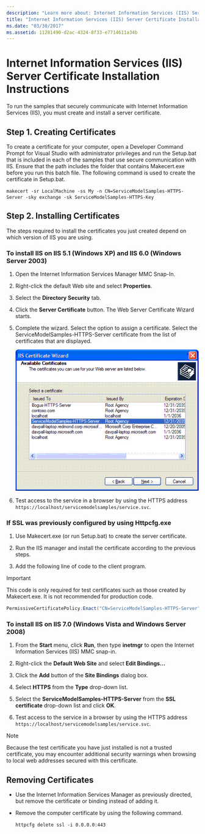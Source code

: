 ```yaml
---
description: "Learn more about: Internet Information Services (IIS) Server Certificate Installation Instructions"
title: "Internet Information Services (IIS) Server Certificate Installation Instructions"
ms.date: "03/30/2017"
ms.assetid: 11281490-d2ac-4324-8f33-e7714611a34b
---
```

# Internet Information Services (IIS) Server Certificate Installation Instructions

To run the samples that securely communicate with Internet Information Services (IIS), you must create and install a server certificate.

## Step 1. Creating Certificates

To create a certificate for your computer, open a Developer Command Prompt for Visual Studio with administrator privileges and run the Setup.bat that is included in each of the samples that use secure communication with IIS. Ensure that the path includes the folder that contains Makecert.exe before you run this batch file. The following command is used to create the certificate in Setup.bat.

```console
makecert -sr LocalMachine -ss My -n CN=ServiceModelSamples-HTTPS-Server -sky exchange -sk ServiceModelSamples-HTTPS-Key
```

## Step 2. Installing Certificates

The steps required to install the certificates you just created depend on which version of IIS you are using.

### To install IIS on IIS 5.1 (Windows XP) and IIS 6.0 (Windows Server 2003)

1. Open the Internet Information Services Manager MMC Snap-In.

2. Right-click the default Web site and select **Properties**.

3. Select the **Directory Security** tab.

4. Click the **Server Certificate** button. The Web Server Certificate Wizard starts.

5. Complete the wizard. Select the option to assign a certificate. Select the ServiceModelSamples-HTTPS-Server certificate from the list of certificates that are displayed.

     ![IIS Certificate Wizard](media/iiscertificate-wizard.GIF "IISCertificate_Wizard")

6. Test access to the service in a browser by using the HTTPS address `https://localhost/servicemodelsamples/service.svc`.

### If SSL was previously configured by using Httpcfg.exe

1. Use Makecert.exe (or run Setup.bat) to create the server certificate.

2. Run the IIS manager and install the certificate according to the previous steps.

3. Add the following line of code to the client program.

> [!IMPORTANT]
> This code is only required for test certificates such as those created by Makecert.exe. It is not recommended for production code.

```csharp
PermissiveCertificatePolicy.Enact("CN=ServiceModelSamples-HTTPS-Server");
```

### To install IIS on IIS 7.0 (Windows Vista and Windows Server 2008)

1. From the **Start** menu, click **Run**, then type **inetmgr** to open the Internet Information Services (IIS) MMC snap-in.

2. Right-click the **Default Web Site** and select **Edit Bindings…**

3. Click the **Add** button of the **Site Bindings** dialog box.

4. Select **HTTPS** from the **Type** drop-down list.

5. Select the **ServiceModelSamples-HTTPS-Server** from the **SSL certificate** drop-down list and click **OK**.

6. Test access to the service in a browser by using the HTTPS address `https://localhost/servicemodelsamples/service.svc`.

> [!NOTE]
> Because the test certificate you have just installed is not a trusted certificate, you may encounter additional security warnings when browsing to local web addresses secured with this certificate.

## Removing Certificates

- Use the Internet Information Services Manager as previously directed, but remove the certificate or binding instead of adding it.

- Remove the computer certificate by using the following command.

    ```console
    httpcfg delete ssl -i 0.0.0.0:443
    ```
